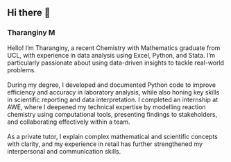 ## Hi there 👋

<h3> Tharanginy M </h3>
            <p class="paragraph"> Hello! I’m Tharanginy, a recent Chemistry with Mathematics graduate from UCL, with experience in data analysis using Excel, Python, and Stata. I’m particularly passionate about using data-driven insights to tackle real-world problems. <br><br>During my degree, I developed and documented Python code to improve efficiency and accuracy in laboratory analysis, while also honing key skills in scientific reporting and data interpretation. I completed an internship at AWE, where I deepened my technical expertise by modelling reaction chemistry using computational tools, presenting findings to stakeholders, and collaborating effectively within a team.<br><br>As a private tutor, I explain complex mathematical and scientific concepts with clarity, and my experience in retail has further strengthened my interpersonal and communication skills.<br><br> </p>


<!--
**Tharanginy/Tharanginy** is a ✨ _special_ ✨ repository because its `README.md` (this file) appears on your GitHub profile.

Here are some ideas to get you started:

- 🔭 I’m currently working on ...
- 🌱 I’m currently learning ...
- 👯 I’m looking to collaborate on ...
- 🤔 I’m looking for help with ...
- 💬 Ask me about ...
- 📫 How to reach me: ...
- 😄 Pronouns: ...
- ⚡ Fun fact: ...
-->

